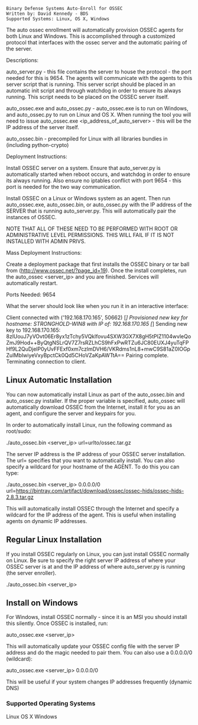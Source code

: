 ~~~~~~~~~~~~~~~~~~~~~~~~~~~~~~~~~~~~~~~~~~~~~~~~~~~~~~~~~~
Binary Defense Systems Auto-Enroll for OSSEC
Written by: David Kennedy - BDS
Supported Systems: Linux, OS X, Windows
~~~~~~~~~~~~~~~~~~~~~~~~~~~~~~~~~~~~~~~~~~~~~~~~~~~~~~~~~~

The auto ossec enrollment will automatically provision OSSEC agents for both Linux and Windows. This is accomplished through a customized protocol
that interfaces with the ossec server and the automatic pairing of the server. 


Descriptions:

auto_server.py - this file contains the server to house the protocol - the port needed for this is 9654. The agents will communicate with the agents to this server script that is running. This server script should be placed in an automatic init script and through watchdog in order to ensure its always running. This script needs to be placed on the OSSEC server itself.

auto_ossec.exe and auto_ossec.py - auto_ossec.exe is to run on Windows, and auto_ossec.py to run on Linux and OS X. When running the tool you will need to issue auto_ossec.exe <ip_address_of_auto_server> - this will be the IP address of the server itself.

auto_ossec.bin - precompiled for Linux with all libraries bundies in (including python-crypto)

Deployment Instructions:

Install OSSEC server on a system. Ensure that auto_server.py is automatically started when reboot occurs, and watchdog in order to ensure its always running. Also ensure no iptables conflict with port 9654 - this port is needed for the two way communication.

Install OSSEC on a Linux or Windows system as an agent. Then run auto_ossec.exe, auto_ossec.bin, or auto_ossec.py with the IP address of the SERVER that is running auto_server.py. This will automatically pair the instances of OSSEC.

NOTE THAT ALL OF THESE NEED TO BE PERFORMED WITH ROOT OR ADMINISTRATIVE LEVEL PERMISSIONS. THIS WILL FAIL IF IT IS NOT INSTALLED WITH ADMIN PRIVS.

Mass Deployment Instructions:

Create a deployment package that first installs the OSSEC binary or tar ball from (http://www.ossec.net/?page_id=19). Once the install completes, run the auto_ossec <server_ip> and you are finished. Services will automatically restart.

Ports Needed: 9654

What the server should look like when you run it in an interactive interface:

Client connected with  ('192.168.170.165', 50662)
[*] Provisioned new key for hostname: STRONGHOLD-WIN8 with IP of: 192.168.170.165
[*] Sending new key to 192.168.170.165: 8zlUouJ7yVOvt06Er8yx1zTchy5VQklfovu4SXW3GX7X8gH5tPIZ1104wvleQoZmJ9Hod++ByQtgNSLrQV7Z7rsRZLhCS9hFxPwRTZu6JC80EUXJ4yuTqFPHf9L2QuDjelP0yUvFFExf0xm7czlmDVH6/VKRdms1nL8+mwC9S81aZ0IOGpZuIMbIwiyeVxyBpctCk0Qd5CHoVZaKpAWTtA==
Pairing complete. Terminating connection to client.

## Linux Automatic Installation

You can now automatically install Linux as part of the auto_ossec.bin and auto_ossec.py installer. If the proper variable is specified, auto_ossec will automatically download OSSEC from the Internet, install it for you as an agent, and configure the server and keypairs for you.

In order to automatically install Linux, run the following command as root/sudo:

./auto_ossec.bin <server_ip> url=urlto/ossec.tar.gz

The server IP address is the IP address of your OSSEC server installation. The url=<site> specifies that you want to automatically install. You can also specify a wildcard for your hostname of the AGENT. To do this you can type:

./auto_ossec.bin <server_ip> 0.0.0.0/0 url=https://bintray.com/artifact/download/ossec/ossec-hids/ossec-hids-2.8.3.tar.gz

This will automatically install OSSEC through the Internet and specify a wildcard for the IP address of the agent. This is useful when installing agents on dynamic IP addresses.

## Regular Linux Installation

If you install OSSEC regularly on Linux, you can just install OSSEC normally on Linux. Be sure to specify the right server IP address of where your OSSEC server is at and the IP address of where auto_server.py is running (the server enroller).

./auto_ossec.bin <server_ip>

## Install on Windows

For Windows, install OSSEC normally - since it is an MSI you should install this silently. Once OSSEC is installed, run:

auto_ossec.exe <server_ip>

This will automatically update your OSSEC config file with the server IP address and do the magic needed to pair them. You can also use a 0.0.0.0/0 (wildcard):

auto_ossec.exe <server_ip> 0.0.0.0/0

This will be useful if your system changes IP addresses frequently (dynamic DNS)

### Supported Operating Systems

Linux
OS X
Windows


